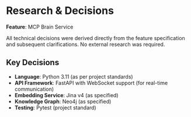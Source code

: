 # Research & Decisions

**Feature**: MCP Brain Service

All technical decisions were derived directly from the feature specification and subsequent clarifications. No external research was required.

## Key Decisions

- **Language**: Python 3.11 (as per project standards)
- **API Framework**: FastAPI with WebSocket support (for real-time communication)
- **Embedding Service**: Jina v4 (as specified)
- **Knowledge Graph**: Neo4j (as specified)
- **Testing**: Pytest (project standard)
